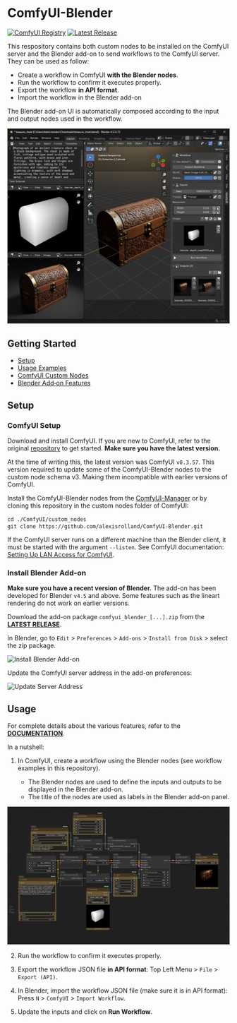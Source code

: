 # ComfyUI-Blender

[![ComfyUI Registry](https://img.shields.io/badge/comfyui-registry-grey?labelColor=blue)](https://registry.comfy.org/nodes/comfyui-blender)
[![Latest Release](https://img.shields.io/github/v/release/alexisrolland/ComfyUI-Blender?color=green)](https://github.com/alexisrolland/ComfyUI-Blender/releases/latest)

This respository contains both custom nodes to be installed on the ComfyUI server and the Blender add-on to send workflows to the ComfyUI server. They can be used as follow:

* Create a workflow in ComfyUI **with the Blender nodes**.
* Run the workflow to confirm it executes properly.
* Export the workflow **in API format**.
* Import the workflow in the Blender add-on

The Blender add-on UI is automatically composed according to the input and output nodes used in the workflow.

![Screenshot Blender](./screenshot_blender.jpg)

## Getting Started

* [Setup](https://github.com/alexisrolland/ComfyUI-Blender/wiki/Setup)
* [Usage Examples](https://github.com/alexisrolland/ComfyUI-Blender/wiki/Usage-Examples)
* [ComfyUI Custom Nodes](https://github.com/alexisrolland/ComfyUI-Blender/wiki/ComfyUI-Custom-Nodes)
* [Blender Add‐on Features](https://github.com/alexisrolland/ComfyUI-Blender/wiki/Blender-Add%E2%80%90on-Features)

## Setup

### ComfyUI Setup

Download and install ComfyUI. If you are new to ComfyUI, refer to the original [repository](https://github.com/comfyanonymous/ComfyUI) to get started. **Make sure you have the latest version.**

At the time of writing this, the latest version was ComfyUI `v0.3.57`. This version required to update some of the ComfyUI-Blender nodes to the custom node schema v3. Making them incompatible with earlier versions of ComfyUI.

Install the ComfyUI-Blender nodes from the [ComfyUI-Manager](https://github.com/Comfy-Org/ComfyUI-Manager) or by cloning this repository in the custom nodes folder of ComfyUI:

```shell
cd ./ComfyUI/custom_nodes
git clone https://github.com/alexisrolland/ComfyUI-Blender.git
```

If the ComfyUI server runs on a different machine than the Blender client, it must be started with the argument `--listen`. See ComfyUI documentation: [Setting Up LAN Access for ComfyUI](https://docs.comfy.org/installation/comfyui_portable_windows#2-setting-up-lan-access-for-comfyui-portable).

### Install Blender Add-on

**Make sure you have a recent version of Blender.** The add-on has been developed for Blender `v4.5` and above. Some features such as the lineart rendering do not work on earlier versions.

Download the add-on package `comfyui_blender_[...].zip` from the **[LATEST RELEASE](https://github.com/alexisrolland/ComfyUI-Blender/releases)**.

In Blender, go to `Edit` > `Preferences` > `Add-ons` > `Install from Disk` > select the zip package.

![Install Blender Add-on](https://github.com/alexisrolland/ComfyUI-Blender-Doc/blob/main/assets/install_blender_addon.png)

Update the ComfyUI server address in the add-on preferences:

![Update Server Address](https://github.com/alexisrolland/ComfyUI-Blender-Doc/blob/main/assets/update_server_address.png)

## Usage

For complete details about the various features, refer to the **[DOCUMENTATION](https://github.com/alexisrolland/ComfyUI-Blender/wiki)**.

In a nutshell:

1. In ComfyUI, create a workflow using the Blender nodes (see workflow examples in this repository).

    * The Blender nodes are used to define the inputs and outputs to be displayed in the Blender add-on.
    * The title of the nodes are used as labels in the Blender add-on panel.

![Screenshot ComfyUI](./screenshot_comfyui.png)

2. Run the workflow to confirm it executes properly.

3. Export the workflow JSON file **in API format**: Top Left Menu > `File` > `Export (API)`.

4. In Blender, import the workflow JSON file (make sure it is in API format): Press `N` > `ComfyUI` > `Import Workflow`.

4. Update the inputs and click on **Run Workflow**.
